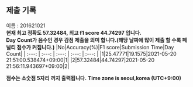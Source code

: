 


  
## 제출 기록  
이름 : 201621021  
**현재 최고 정확도 57.32484, 최고 f1 score 44.74297 입니다.**  
**Day Count가 음수인 경우 감점 제출을 의미 합니다.(해당 날짜에 많이 제출 할 수록 페널티 점수가 커집니다.)**
|No|Accuracy(%)|F1 score|Submission Time|Day Count|
| :---: | :---: | :---: | :---: | :---: |
|1|25.47771|19.1575|2021-05-20 21:51:00.538474+09:00|1|
|2|57.32484|44.74297|2021-05-20 21:56:11.943697+09:00|2|


**점수는 소숫점 5자리 까지 출력됩니다.**
**Time zone is seoul,korea (UTC+9:00)**
